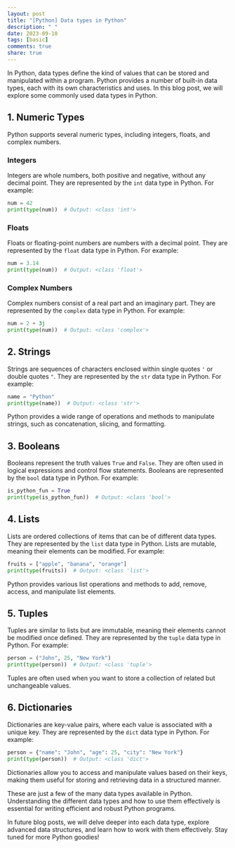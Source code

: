 ```yaml
---
layout: post
title: "[Python] Data types in Python"
description: " "
date: 2023-09-10
tags: [basic]
comments: true
share: true
---
```


In Python, data types define the kind of values that can be stored and manipulated within a program. Python provides a number of built-in data types, each with its own characteristics and uses. In this blog post, we will explore some commonly used data types in Python.

## 1. Numeric Types

Python supports several numeric types, including integers, floats, and complex numbers.

### Integers

Integers are whole numbers, both positive and negative, without any decimal point. They are represented by the `int` data type in Python. For example:

```python
num = 42
print(type(num))  # Output: <class 'int'>
```

### Floats

Floats or floating-point numbers are numbers with a decimal point. They are represented by the `float` data type in Python. For example:

```python
num = 3.14
print(type(num))  # Output: <class 'float'>
```

### Complex Numbers

Complex numbers consist of a real part and an imaginary part. They are represented by the `complex` data type in Python. For example:

```python
num = 2 + 3j
print(type(num))  # Output: <class 'complex'>
```

## 2. Strings

Strings are sequences of characters enclosed within single quotes `'` or double quotes `"`. They are represented by the `str` data type in Python. For example:

```python
name = "Python"
print(type(name))  # Output: <class 'str'>
```

Python provides a wide range of operations and methods to manipulate strings, such as concatenation, slicing, and formatting.

## 3. Booleans

Booleans represent the truth values `True` and `False`. They are often used in logical expressions and control flow statements. Booleans are represented by the `bool` data type in Python. For example:

```python
is_python_fun = True
print(type(is_python_fun))  # Output: <class 'bool'>
```

## 4. Lists

Lists are ordered collections of items that can be of different data types. They are represented by the `list` data type in Python. Lists are mutable, meaning their elements can be modified. For example:

```python
fruits = ["apple", "banana", "orange"]
print(type(fruits))  # Output: <class 'list'>
```

Python provides various list operations and methods to add, remove, access, and manipulate list elements.

## 5. Tuples

Tuples are similar to lists but are immutable, meaning their elements cannot be modified once defined. They are represented by the `tuple` data type in Python. For example:

```python
person = ("John", 25, "New York")
print(type(person))  # Output: <class 'tuple'>
```

Tuples are often used when you want to store a collection of related but unchangeable values.

## 6. Dictionaries

Dictionaries are key-value pairs, where each value is associated with a unique key. They are represented by the `dict` data type in Python. For example:

```python
person = {"name": "John", "age": 25, "city": "New York"}
print(type(person))  # Output: <class 'dict'>
```

Dictionaries allow you to access and manipulate values based on their keys, making them useful for storing and retrieving data in a structured manner.

These are just a few of the many data types available in Python. Understanding the different data types and how to use them effectively is essential for writing efficient and robust Python programs.

In future blog posts, we will delve deeper into each data type, explore advanced data structures, and learn how to work with them effectively. Stay tuned for more Python goodies!